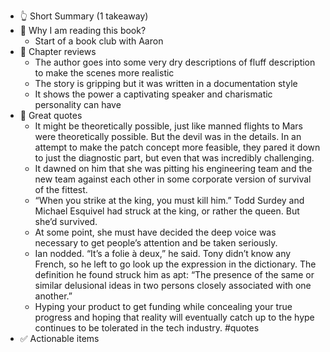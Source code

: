 - 👆 Short Summary (1 takeaway)
- 🧐 Why I am reading this book?
    - Start of a book club with Aaron
- 📖 Chapter reviews
    - The author goes into some very dry descriptions of fluff description to make the scenes more realistic
    - The story is gripping but it was written in a documentation style
    - It shows the power a captivating speaker and charismatic personality can have 
- 🙊 Great quotes
	- It might be theoretically possible, just like manned flights to Mars were theoretically possible. But the devil was in the details. In an attempt to make the patch concept more feasible, they pared it down to just the diagnostic part, but even that was incredibly challenging.
	- It dawned on him that she was pitting his engineering team and the new team against each other in some corporate version of survival of the fittest.
	- “When you strike at the king, you must kill him.” Todd Surdey and Michael Esquivel had struck at the king, or rather the queen. But she’d survived.
	- At some point, she must have decided the deep voice was necessary to get people’s attention and be taken seriously.
	- Ian nodded. “It’s a folie à deux,” he said. Tony didn’t know any French, so he left to go look up the expression in the dictionary. The definition he found struck him as apt: “The presence of the same or similar delusional ideas in two persons closely associated with one another.”
	- Hyping your product to get funding while concealing your true progress and hoping that reality will eventually catch up to the hype continues to be tolerated in the tech industry. #quotes
- ✅ Actionable items
